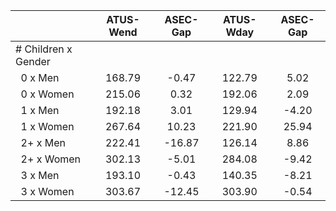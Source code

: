 
|                      |    ATUS-Wend |     ASEC-Gap |    ATUS-Wday |     ASEC-Gap |
| -------------------- | :----------: | :----------: | :----------: | :----------: |
| # Children x Gender  |              |              |              |              |
| &nbsp;&nbsp;0 x Men  |       168.79 |        -0.47 |       122.79 |         5.02 |
| &nbsp;&nbsp;0 x Women |       215.06 |         0.32 |       192.06 |         2.09 |
| &nbsp;&nbsp;1 x Men  |       192.18 |         3.01 |       129.94 |        -4.20 |
| &nbsp;&nbsp;1 x Women |       267.64 |        10.23 |       221.90 |        25.94 |
| &nbsp;&nbsp;2+ x Men |       222.41 |       -16.87 |       126.14 |         8.86 |
| &nbsp;&nbsp;2+ x Women |       302.13 |        -5.01 |       284.08 |        -9.42 |
| &nbsp;&nbsp;3 x Men  |       193.10 |        -0.43 |       140.35 |        -8.21 |
| &nbsp;&nbsp;3 x Women |       303.67 |       -12.45 |       303.90 |        -0.54 |

